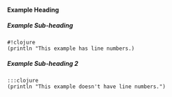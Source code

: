 #### Example Heading ####

##### Example Sub-heading #####

    #!clojure
    (println "This example has line numbers.)

##### Example Sub-heading 2 #####
    
    :::clojure
    (println "This example doesn't have line numbers.")

